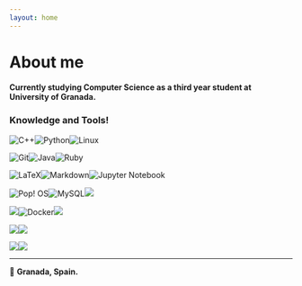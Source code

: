 ```yaml
---
layout: home
---
```

# About me

<!--This theme is Jekyll port of [vangeltzo.com](http://vangeltzo.com/) (by [Vangelis Tzortzis](https://github.com/srekoble)).

To learn how to install and use this theme check out the [installation guide](http://taylantatli.me/Halve/halve-theme/) for more information.

If you have a question, find a bug, or just want to say hi, please open an [issue on GitHub](https://github.com/TaylanTatli/Halve/issues/new).
-->

#### Currently studying Computer Science as a third year student at University of Granada.         


### Knowledge and Tools!
![C++](https://img.shields.io/badge/c++-%2300599C.svg?style=for-the-badge&logo=c%2B%2B&logoColor=white)![Python](https://img.shields.io/badge/python-3670A0?style=for-the-badge&logo=python&logoColor=ffdd54)![Linux](https://img.shields.io/badge/Linux-FCC624?style=for-the-badge&logo=linux&logoColor=black)

![Git](https://img.shields.io/badge/git-%23F05033.svg?style=for-the-badge&logo=git&logoColor=white)![Java](https://img.shields.io/badge/java-%23ED8B00.svg?style=for-the-badge&logo=java&logoColor=white)![Ruby](https://img.shields.io/badge/ruby-%23CC342D.svg?style=for-the-badge&logo=ruby&logoColor=white)

![LaTeX](https://img.shields.io/badge/latex-%23008080.svg?style=for-the-badge&logo=latex&logoColor=white)![Markdown](https://img.shields.io/badge/markdown-%23000000.svg?style=for-the-badge&logo=markdown&logoColor=white)![Jupyter Notebook](https://img.shields.io/badge/jupyter-%23FA0F00.svg?style=for-the-badge&logo=jupyter&logoColor=white)

![Pop! OS](https://img.shields.io/badge/Pop!_OS-48B9C7?style=for-the-badge&logo=Pop!_OS&logoColor=white)![MySQL](https://img.shields.io/badge/MySQL-00000F?style=for-the-badge&logo=mysql&logoColor=white)![](https://img.shields.io/badge/Notion-000000?style=for-the-badge&logo=notion&logoColor=white)

![](https://img.shields.io/badge/GitHub-100000?style=for-the-badge&logo=github&logoColor=white)![Docker](https://img.shields.io/badge/Docker-2CA5E0?style=for-the-badge&logo=docker&logoColor=white)![](https://img.shields.io/badge/Ansible-000000?style=for-the-badge&logo=ansible&logoColor=white)

![](https://img.shields.io/badge/GNU%20Bash-4EAA25?style=for-the-badge&logo=GNU%20Bash&logoColor=white)![](https://img.shields.io/badge/Visual_Studio_Code-0078D4?style=for-the-badge&logo=visual%20studio%20code&logoColor=white)

![](https://img.shields.io/badge/kubernetes-326ce5.svg?&style=for-the-badge&logo=kubernetes&logoColor=white)![](https://img.shields.io/badge/apache%20netbeans-1B6AC6?style=for-the-badge&logo=apache%20netbeans%20IDE&logoColor=white)


____

                                                                                                                                                                                                                                                                                                                                                                                                                                                                                                                                                                                                                                                                              


📍 **Granada, Spain.**
